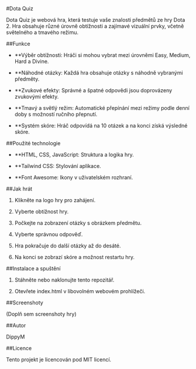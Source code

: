 #Dota Quiz

Dota Quiz je webová hra, která testuje vaše znalosti předmětů ze hry Dota 2. Hra obsahuje různé úrovně obtížnosti a zajímavé vizuální prvky, včetně světelného a tmavého režimu.

##Funkce

- **Výběr obtížnosti: Hráči si mohou vybrat mezi úrovněmi Easy, Medium, Hard a Divine.

- **Náhodné otázky: Každá hra obsahuje otázky s náhodně vybranými předměty.

- **Zvukové efekty: Správné a špatné odpovědi jsou doprovázeny zvukovými efekty.

- **Tmavý a světlý režim: Automatické přepínání mezi režimy podle denní doby s možností ručního přepnutí.

- **Systém skóre: Hráč odpovídá na 10 otázek a na konci získá výsledné skóre.

##Použité technologie

- **HTML, CSS, JavaScript: Struktura a logika hry.

- **Tailwind CSS: Stylování aplikace.

- **Font Awesome: Ikony v uživatelském rozhraní.

##Jak hrát

1. Klikněte na logo hry pro zahájení.

2. Vyberte obtížnost hry.

3. Počkejte na zobrazení otázky s obrázkem předmětu.

4. Vyberte správnou odpověď.

5. Hra pokračuje do další otázky až do desáté.

6. Na konci se zobrazí skóre a možnost restartu hry.

##Instalace a spuštění

1. Stáhněte nebo naklonujte tento repozitář.

2. Otevřete index.html v libovolném webovém prohlížeči.

##Screenshoty

(Doplň sem screenshoty hry)

##Autor

DippyM

##Licence

Tento projekt je licencován pod MIT licencí.
